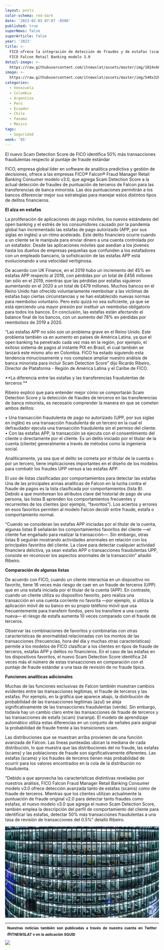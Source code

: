 ```yaml
---
layout: posts
color-schema: red-dark
date: '2023-02-03 07:07 -0500'
published: true
superNews: false
superArticle: false
year: '2023'
title: >-
  FICO ofrece la integración de detección de fraudes y de estafas (scams) en
  FICO Falcon Retail Banking modelo 3.0
detail-image: >-
  https://raw.githubusercontent.com/itnewslat/assets/master/img/1024x680/fico-alianza-g.jpg
image: >-
  https://raw.githubusercontent.com/itnewslat/assets/master/img/540x320/fico-alianza-p.jpg
categories:
  - Venezuela
  - Colombia
  - Argentina
  - Perú
  - Ecuador
  - Chile
  - Panama
  - Mexico
tags:
  - Seguridad
week: '05'
---
```

El nuevo Scam Detection Score de FICO identifica 50% más transacciones fraudulentas respecto al puntaje de fraude estándar

FICO, empresa global líder en software de analítica predictiva y gestión de decisiones, ofrece a las empresas FICO® Falcon® Fraud Manager Retail Banking Consumer modelo v3.0, que agrega Scam Detection Score a la actual detección de fraudes de puntuación de terceros de Falcon para las transferencias de banca minorista. Las dos puntuaciones permitirán a los bancos diferenciar mejor sus estrategias para manejar estos distintos tipos de delitos financieros.

**El alza en estafas**

La proliferación de aplicaciones de pago móviles, los nuevos estándares del open banking y el estrés de los consumidores causado por la pandemia global han incrementado las estafas de pago autorizado (APP, por sus siglas en inglés) a un ritmo acelerado. Este delito financiero ocurre cuando a un cliente se le manipula para enviar dinero a una cuenta controlada por un estafador. Desde las aplicaciones móviles que asedian a los jóvenes hasta los dueños de empresas pequeñas que confunden a los estafadores con un empleado bancario, la sofisticación de las estafas APP está evolucionando a una velocidad vertiginosa. 

De acuerdo con UK Finance, en el 2019 hubo un incremento del 45% en estafas APP respecto al 2018, con pérdidas por un total de £456 millones tan sólo en el 2019, mientras que las pérdidas por estafas siguieron aumentando en el 2020 a un total de £479 millones. Muchos bancos en el Reino Unido han ofrecido voluntariamente reembolsar a las víctimas de estafas bajo ciertas circunstancias y se han establecido nuevas normas para reembolso voluntario. Pero esto quizá no sea suficiente, ya que se está ejerciendo una mayor presión por instituir un reembolso obligatorio para todos los bancos. En conclusión, las estafas están afectando el balance final de los bancos, con un aumento del 78% en pérdidas por reembolsos de 2019 a 2020.

“Las estafas APP no sólo son un problema grave en el Reino Unido. Este problema también va en aumento en países de América Latina, ya que el open banking ha penetrado cada vez más en la región, por ejemplo, el exitoso sistema de pagos al instante PIX en Brasil, el cual también se lanzará este mismo año en Colombia. FICO ha estado siguiendo esta tendencia minuciosamente y nos complace ampliar nuestro análisis de banca minorista para incluir Scam Detection Score” dijo Ricardo Ribeiro, Director de Plataforma - Región de América Latina y el Caribe de FICO.

**La diferencia entre las estafas y las transferencias fraudulentas de terceros **

Ribeiro explicó que para entender mejor cómo se comportarán Scam Detection Score y la detección de fraudes de terceros en las transferencias de banca minorista, es necesario comprender la manera en que se cometen ambos delitos:

•	Una transacción fraudulenta de pago no autorizado (UPP, por sus siglas en inglés) es una transacción fraudulenta de un tercero en la cual el defraudador ejecuta una transacción fraudulenta sin el permiso del cliente.
•	Con las estafas APP, la transacción se ejecuta con el consentimiento del cliente o directamente por el cliente. Es un delito iniciado por el titular de la cuenta (cliente) generalmente a través de métodos como la ingeniería social.

Analíticamente, ya sea que el delito se cometa por el titular de la cuenta o por un tercero, tiene implicaciones importantes en el diseño de los modelos para combatir los fraudes UPP versus a las estafas APP.

El uso de listas clasificadas por comportamientos para detectar las estafas
Una de las principales armas analíticas de Falcon en la lucha contra el fraude de pagos es la lista clasificada por comportamientos (lista B). Debido a que monitorean los atributos clave del historial de pago de una persona, las listas B aprenden los comportamientos frecuentes y recurrentes de los clientes (por ejemplo, “favoritos”). Los aciertos y errores en esos favoritos permiten al modelo Falcon decidir entre fraude, estafa o comportamiento normal. 

“Cuando se consideran las estafas APP iniciadas por el titular de la cuenta, algunas listas B señalarán los comportamientos favoritos del cliente —el cliente fue engañado para realizar la transacción—. Sin embargo, otras listas B seguirán mostrando actividades anormales en relación con los principales favoritos del cliente. La clave para detectar cualquier actividad financiera delictiva, ya sean estafas APP o transacciones fraudulentas UPP, consiste en reconocer los aspectos anormales de la transacción” añadió Ribeiro.    

**Comparación de algunas listas**

De acuerdo con FICO, cuando un cliente interactúa en un dispositivo no favorito, tiene 16 veces más riesgo de caer en un fraude de terceros (UPP) que en una estafa iniciada por el titular de la cuenta (APP). En contraste, cuando un cliente utiliza su dispositivo favorito, pero realiza una transacción en una cuenta corriente no favorita —por ejemplo, si utiliza la aplicación móvil de su banco en su propio teléfono móvil que usa frecuentemente para transferir fondos, pero los transfiere a una cuenta nueva— el riesgo de estafa aumenta 10 veces comparado con el fraude de terceros.  

Observar las combinaciones de favoritos y combinarlas con otras características de anormalidad relacionadas con los montos de las transacciones (frecuencias, hora del día y muchas otras características) permite a los modelos de FICO clasificar a los clientes en tipos de fraude de terceros, estafas APP y delitos no financieros. En el caso de las estafas en los dispositivos favoritos, el nuevo Scam Detection Score identifica 24 veces más el número de estas transacciones en comparación con el puntaje de fraude estándar a una tasa de revisión de no fraude típica.

**Funciones analíticas adicionales**

Muchas de las funciones exclusivas de Falcon también muestran cambios evidentes entre las transacciones legítimas, el fraude de terceros y las estafas. Por ejemplo, en la gráfica que aparece abajo, la distribución de probabilidad de las transacciones legítimas (azul) se aleja significativamente de las transacciones fraudulentas (verde). Sin embargo, todavía hay un cambio claro entre las transacciones de fraude de terceros y las transacciones de estafa (scam) (naranja). El modelo de aprendizaje automático utiliza estas diferencias en un conjunto de señales para asignar la probabilidad de fraude frente a las transiciones scam.

Las distribuciones que se muestran arriba provienen de una función avanzada de Falcon. Las líneas punteadas ubican la mediana de cada distribución, lo que muestra que las distribuciones del no fraude, las estafas (scams) y las poblaciones de fraude son significativamente diferentes. Las estafas (scams) y los fraudes de terceros tienen más probabilidad de ocurrir para los valores encontrados en la cola de la distribución no fraudulenta.     

“Debido a que aprovecha las características distintivas reveladas por nuestros análisis, FICO Falcon Fraud Manager Retail Banking Consumer modelo v3.0 ofrece detección avanzada tanto de estafas (scams) como de fraude de terceros. Mientras que los clientes utilizan actualmente la puntuación de fraude original v2.0 para detectar tanto fraudes como estafas, el nuevo modelo v3.0 que agrega el nuevo Scam Detection Score, también emplea la descripción del perfil de comportamiento del cliente para identificar las estafas, detectar 50% más transacciones fraudulentas a una tasa de revisión de transacciones del 0.5%” detalló Ribeiro. 

![](https://raw.githubusercontent.com/itnewslat/assets/master/img/540x320/fico-alianza-p.jpg)

<table style="height: 42px;" width="569">
<tbody>
<tr>
<td style="text-align: justify;"><sub><strong>Nuestras noticias también son publicadas a través de nuestra cuenta en Twitter <a href="https://twitter.com/itnewslat?lang=es">@ITNEWSLAT</a> y en la aplicación <a href="https://squidapp.co/en/">SQUID</a></strong></sub></td>
</tr>
</tbody>
</table>

<img src="https://tracker.metricool.com/c3po.jpg?hash=56f88a41e39ab42c063cc51676587a04"/>